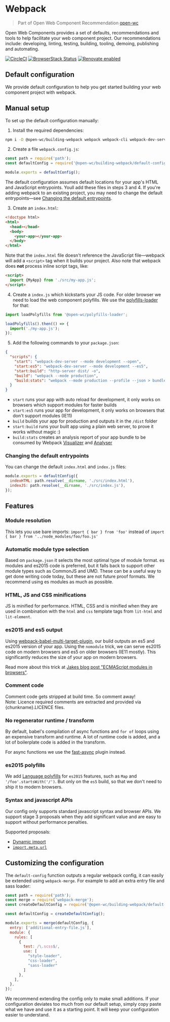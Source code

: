 # Webpack

> Part of Open Web Component Recommendation [open-wc](https://github.com/open-wc/open-wc/)

Open Web Components provides a set of defaults, recommendations and tools to help facilitate your web component project. Our recommendations include: developing, linting, testing, building, tooling, demoing, publishing and automating.

[![CircleCI](https://circleci.com/gh/open-wc/open-wc.svg?style=shield)](https://circleci.com/gh/open-wc/open-wc)
[![BrowserStack Status](https://www.browserstack.com/automate/badge.svg?badge_key=M2UrSFVRang2OWNuZXlWSlhVc3FUVlJtTDkxMnp6eGFDb2pNakl4bGxnbz0tLUE5RjhCU0NUT1ZWa0NuQ3MySFFWWnc9PQ==--86f7fac07cdbd01dd2b26ae84dc6c8ca49e45b50)](https://www.browserstack.com/automate/public-build/M2UrSFVRang2OWNuZXlWSlhVc3FUVlJtTDkxMnp6eGFDb2pNakl4bGxnbz0tLUE5RjhCU0NUT1ZWa0NuQ3MySFFWWnc9PQ==--86f7fac07cdbd01dd2b26ae84dc6c8ca49e45b50)
[![Renovate enabled](https://img.shields.io/badge/renovate-enabled-brightgreen.svg)](https://renovatebot.com/)

## Default configuration
We provide default configuration to help you get started building your web component project with webpack.

## Manual setup
To set up the default configuration manually:

1. Install the required dependencies:
```bash
npm i -D @open-wc/building-webpack webpack webpack-cli webpack-dev-server http-server
```

2. Create a file `webpack.config.js`:
```javascript
const path = require('path');
const defaultConfig = require('@open-wc/building-webpack/default-config');

module.exports = defaultConfig();
```

The default configuration assumes default locations for your app's HTML and JavaScript entrypoints.
Youll add these files in steps 3 and 4. If you're adding webpack to an existing project, you may 
need to change the default entrypoints—see [Changing the default entrypoints](#changing-the-default-entrypoints).


3. Create an `index.html`:
```html
<!doctype html>
<html>
  <head></head>
  <body>
    <your-app></your-app>
  </body>
</html>
```

Note that the `index.html` file doesn't reference the JavaScript file—webpack will add a `<script>` tag when it builds your project. Also note that webpack does **not** process inline script tags, like:

```html
<script>
  import {MyApp} from './src/my-app.js';
</script>
```

4. Create a `index.js` which kickstarts your JS code.
For older browser we need to load the web component polyfills. We use the [polyfills-loader](https://open-wc.org/building/polyfills-loader.html) for that:

```javascript
import loadPolyfills from '@open-wc/polyfills-loader';

loadPolyfills().then(() => {
  import('./my-app.js');
});
```

5. Add the following commands to your `package.json`:
```json
{
  "scripts": {
    "start": "webpack-dev-server --mode development --open",
    "start:es5": "webpack-dev-server --mode development --es5",
    "start:build": "http-server dist/ -o",
    "build": "webpack --mode production",
    "build:stats": "webpack --mode production --profile --json > bundle-stats.json"
  }
}
```
- `start` runs your app with auto reload for development, it only works on browsers which support modules for faster builds
- `start:es5` runs your app for development, it only works on browsers that don't support modules (IE11)
- `build` builds your app for production and outputs it in the `/dist` folder
- `start:build` runs your built app using a plain web server, to prove it works without magic :)
- `build:stats` creates an analysis report of your app bundle to be consumed by Webpack [Visualizer](https://chrisbateman.github.io/webpack-visualizer/) and [Analyser](https://webpack.github.io/analyse/)

### Changing the default entrypoints

You can change the default `index.html` and `index.js` files:

```javascript
module.exports = defaultConfig({
  indexHTML: path.resolve(__dirname, './src/index.html'),
  indexJS: path.resolve(__dirname, './src/index.js'),
});
```

## Features

### Module resolution
This lets you use bare imports: `import { bar } from 'foo'` instead of `import { bar } from '../node_modules/foo/foo.js'`

### Automatic module type selection
Based on `package.json` it selects the most optimal type of module format. es modules and es2015 code is preferred, but it falls back to support other module types such as CommonJS and UMD. These can be a useful way to get done writing code today, but these are not future proof formats. We recommend using es modules as much as possible.

### HTML, JS and CSS minifications
JS is minified for performance. HTML, CSS and is minified when they are used in combination with the `html` and `css` template tags from `lit-html` and `lit-element`.

### es2015 and es5 output
Using [webpack-babel-multi-target-plugin](https://www.npmjs.com/package/webpack-babel-multi-target-plugin), our build outputs an es5 and es2015 version of your app. Using the `nomodule` trick, we can serve es2015 code on modern browsers and es5 on older browsers (IE11 mostly). This significantly reduces the size of your app on modern browsers.

Read more about this trick at [Jakes blog post "ECMAScript modules in browsers"](https://jakearchibald.com/2017/es-modules-in-browsers/).

### Comment code
Comment code gets stripped at build time. So comment away!  
Note: Licence required comments are extracted and provided via {chunkname}.LICENCE files.

### No regenerator runtime / transform
By default, babel's compilation of async functions and `for of` loops using an expensive transform and runtime. A lot of runtime code is added, and a lot of boilerplate code is added in the transform.

For async functions we use the [fast-async](https://github.com/MatAtBread/fast-async) plugin instead.

### es2015 polyfills
We add [Language polyfills](https://github.com/zloirock/core-js) for `es2015` features, such as `Map` and `'/foo'.startsWith('/')`. But only on the `es5` build, so that we don't need to ship it to modern browsers.

### Syntax and javascript APIs
Our config only supports standard javascript syntax and browser APIs. We support stage 3 proposals when they add significant value and are easy to support without performance penalties.

Supported proposals:
- [Dynamic import](https://github.com/tc39/proposal-dynamic-import)
- [`import.meta.url`](https://github.com/tc39/proposal-import-meta)

## Customizing the configuration
The `default-config` function outputs a regular webpack config, it can easily be extended using `webpack-merge`. For example to add an extra entry file and sass loader:

```javascript
const path = require('path');
const merge = require('webpack-merge');
const createDefaultConfig = require('@open-wc/building-webpack/default-config');

const defaultConfig = createDefaultConfig();

module.exports = merge(defaultConfig, {
  entry: ['additional-entry-file.js'],
  module: {
    rules: [
      {
        test: /\.scss$/,
        use: [
          "style-loader",
          "css-loader",
          "sass-loader"
        ]
      },
    ],
  },
});
```

We recommend extending the config only to make small additions.
If your configuration deviates too much from our default setup, simply copy paste what we have and use it as a starting point.
It will keep your configuration easier to understand.
